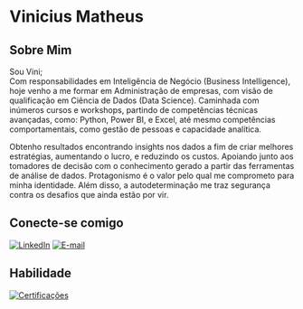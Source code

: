 # **Vinicius Matheus**
## Sobre Mim
Sou Vini;\
Com responsabilidades em Inteligência de Negócio (Business Intelligence), hoje venho a me formar em Administração de empresas, com visão de qualificação em Ciência de Dados (Data Science). Caminhada com inúmeros cursos e workshops, partindo de competências técnicas avançadas, como: Python, Power BI, e Excel, até mesmo competências comportamentais, como gestão de pessoas e capacidade analítica.

Obtenho resultados encontrando insights nos dados a fim de criar melhores estratégias, aumentando o lucro, e reduzindo os custos. Apoiando junto aos tomadores de decisão com o conhecimento gerado a partir das ferramentas de análise de dados. Protagonismo é o valor pelo qual me comprometo para minha identidade. Além disso, a autodeterminação me traz segurança contra os desafios que ainda estão por vir.

## Conecte-se comigo 
[![LinkedIn](https://img.shields.io/badge/LinkedIn-000?style=for-the-badge&logo=linkedin&logoColor=0E76A8)](https://www.linkedin.com/in/profileviniciusmatheus/)
[![E-mail](https://img.shields.io/badge/-Email-000?style=for-the-badge&logo=microsoft-outlook&logoColor=007BFF)](mailto:viniciusmatheusa@gmail.com)

## Habilidade

[![Certificações](https://img.shields.io/badge/Certificações-000?style=for-the-badge&logo=googledrive)](https://drive.google.com/drive/folders/1q390wi4qDRSbDSvK5zUVxu1EfwtE8Dlb?usp=sharing)